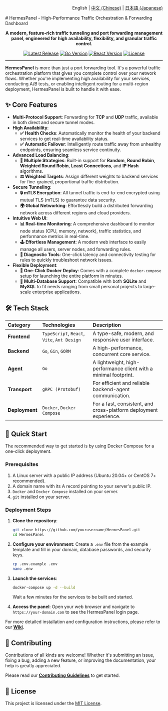 <p align="right">English | <a href="./README.md">中文 (Chinese)</a> | <a href="./README.ja.md">日本語 (Japanese)</a></p>
# HermesPanel - High-Performance Traffic Orchestration & Forwarding Dashboard
<p align="center">
  <strong>A modern, feature-rich traffic tunneling and port forwarding management panel, engineered for high availability, flexibility, and granular traffic control.</strong>
</p>

<p align="center">
  <a href="https://github.com/Hermes-Panel/hermes/releases"><img src="https://img.shields.io/github/v/release/Hermes-Panel/hermes.svg" alt="Latest Release"></a>
  <a href="#"><img src="https://img.shields.io/badge/Go-1.21%2B-blue.svg" alt="Go Version"></a>
  <a href="#"><img src="https://img.shields.io/badge/React-18%2B-blue.svg" alt="React Version"></a>
  <a href="#"><img src="https://img.shields.io/badge/license-MIT-green.svg" alt="License"></a>
</p>

---

**HermesPanel** is more than just a port forwarding tool. It's a powerful traffic orchestration platform that gives you complete control over your network flows. Whether you're implementing high availability for your services, conducting A/B tests, or enabling intelligent routing for a multi-region deployment, HermesPanel is built to handle it with ease.

## ✨ Core Features

- **Multi-Protocol Support**: Forwarding for **TCP** and **UDP** traffic, available in both direct and secure tunnel modes.
- **High Availability**:
  - **✅ Health Checks**: Automatically monitor the health of your backend services to get real-time availability status.
  - **✅ Automatic Failover**: Intelligently route traffic away from unhealthy endpoints, ensuring seamless service continuity.
- **Advanced Load Balancing**:
  - **🔀 Multiple Strategies**: Built-in support for **Random**, **Round Robin**, **Weighted Round Robin**, **Least Connections**, and **IP Hash** algorithms.
  - **⚖️ Weighted Targets**: Assign different weights to backend services for fine-grained, proportional traffic distribution.
- **Secure Tunneling**:
  - **🔒 mTLS Encryption**: All tunnel traffic is end-to-end encrypted using mutual TLS (mTLS) to guarantee data security.
  - **🌍 Global Networking**: Effortlessly build a distributed forwarding network across different regions and cloud providers.
- **Intuitive Web UI**:
  - **📊 Real-time Monitoring**: A comprehensive dashboard to monitor node status (CPU, memory, network), traffic statistics, and performance metrics in real-time.
  - **🕹️ Effortless Management**: A modern web interface to easily manage all users, server nodes, and forwarding rules.
  - **🔗 Diagnostic Tools**: One-click latency and connectivity testing for rules to quickly troubleshoot network issues.
- **Flexible Deployment**:
  - **🐳 One-Click Docker Deploy**: Comes with a complete `docker-compose` setup for launching the entire platform in minutes.
  - **💾 Multi-Database Support**: Compatible with both **SQLite** and **MySQL** to fit needs ranging from small personal projects to large-scale enterprise applications.

## 🛠️ Tech Stack

| Category      | Technologies                               | Description                                      |
| :------------ | :----------------------------------------- | :----------------------------------------------- |
| **Frontend**  | `TypeScript`, `React`, `Vite`, `Ant Design`  | A type-safe, modern, and responsive user interface. |
| **Backend**   | `Go`, `Gin`, `GORM`                         | A high-performance, concurrent core service.       |
| **Agent**     | `Go`                                       | A lightweight, high-performance client with a minimal footprint. |
| **Transport** | `gRPC (Protobuf)`                          | For efficient and reliable backend-agent communication. |
| **Deployment**| `Docker`, `Docker Compose`                 | For a fast, consistent, and cross-platform deployment experience. |

## 🚀 Quick Start

The recommended way to get started is by using Docker Compose for a one-click deployment.

### Prerequisites

1.  A Linux server with a public IP address (Ubuntu 20.04+ or CentOS 7+ recommended).
2.  A domain name with its A record pointing to your server's public IP.
3.  `Docker` and `Docker Compose` installed on your server.
4.  `git` installed on your server.

### Deployment Steps

1.  **Clone the repository**:
    ```bash
    git clone https://github.com/yourusername/HermesPanel.git
    cd HermesPanel
    ```

2.  **Configure your environment**:
    Create a `.env` file from the example template and fill in your domain, database passwords, and security keys.
    ```bash
    cp .env.example .env
    nano .env
    ```

3.  **Launch the services**:
    ```bash
    docker-compose up -d --build
    ```
    Wait a few minutes for the services to be built and started.

4.  **Access the panel**:
    Open your web browser and navigate to `https://your-domain.com` to see the HermesPanel login page.

For more detailed installation and configuration instructions, please refer to our [**Wiki**](https://github.com/yourusername/HermesPanel/wiki).

## 🤝 Contributing

Contributions of all kinds are welcome! Whether it's submitting an issue, fixing a bug, adding a new feature, or improving the documentation, your help is greatly appreciated.

Please read our [**Contributing Guidelines**](./CONTRIBUTING.md) to get started.

## 📄 License

This project is licensed under the [MIT License](./LICENSE).
